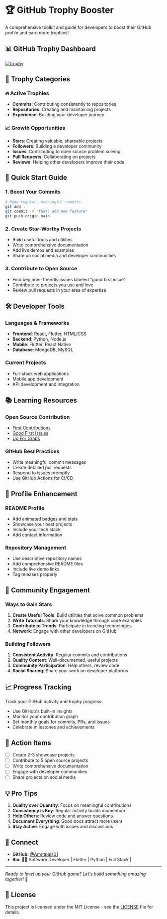 # 🏆 GitHub Trophy Booster

A comprehensive toolkit and guide for developers to boost their GitHub profile and earn more trophies!

## 📊 GitHub Trophy Dashboard

[![trophy](https://github-profile-trophy.vercel.app/?username=Amritpals01&theme=onedark&column=3&margin-w=15&margin-h=15)](https://github.com/ryo-ma/github-profile-trophy)

## 🎯 Trophy Categories

### 🔥 Active Trophies
- **Commits**: Contributing consistently to repositories
- **Repositories**: Creating and maintaining projects
- **Experience**: Building your developer journey

### 📈 Growth Opportunities
- **Stars**: Creating valuable, shareable projects
- **Followers**: Building a developer community
- **Issues**: Contributing to open source problem solving
- **Pull Requests**: Collaborating on projects
- **Reviews**: Helping other developers improve their code

## 🚀 Quick Start Guide

### 1. Boost Your Commits
```bash
# Make regular, meaningful commits
git add .
git commit -m "feat: add new feature"
git push origin main
```

### 2. Create Star-Worthy Projects
- Build useful tools and utilities
- Write comprehensive documentation
- Add live demos and examples
- Share on social media and developer communities

### 3. Contribute to Open Source
- Find beginner-friendly issues labeled "good first issue"
- Contribute to projects you use and love
- Review pull requests in your area of expertise

## 🛠️ Developer Tools

### Languages & Frameworks
- **Frontend**: React, Flutter, HTML/CSS
- **Backend**: Python, Node.js
- **Mobile**: Flutter, React Native
- **Database**: MongoDB, MySQL

### Current Projects
- Full-stack web applications
- Mobile app development
- API development and integration

## 📚 Learning Resources

### Open Source Contribution
- [First Contributions](https://github.com/firstcontributions/first-contributions)
- [Good First Issues](https://goodfirstissues.com/)
- [Up For Grabs](https://up-for-grabs.net/)

### GitHub Best Practices
- Write meaningful commit messages
- Create detailed pull requests
- Respond to issues promptly
- Use GitHub Actions for CI/CD

## 🎨 Profile Enhancement

### README Profile
- Add animated badges and stats
- Showcase your best projects
- Include your tech stack
- Add contact information

### Repository Management
- Use descriptive repository names
- Add comprehensive README files
- Include live demo links
- Tag releases properly

## 🌟 Community Engagement

### Ways to Gain Stars
1. **Create Useful Tools**: Build utilities that solve common problems
2. **Write Tutorials**: Share your knowledge through code examples
3. **Contribute to Trends**: Participate in trending technologies
4. **Network**: Engage with other developers on GitHub

### Building Followers
1. **Consistent Activity**: Regular commits and contributions
2. **Quality Content**: Well-documented, useful projects
3. **Community Participation**: Help others, review code
4. **Social Sharing**: Share your work on developer platforms

## 📈 Progress Tracking

Track your GitHub activity and trophy progress:
- Use GitHub's built-in insights
- Monitor your contribution graph
- Set monthly goals for commits, PRs, and issues
- Celebrate milestones and achievements

## 🎯 Action Items

- [ ] Create 2-3 showcase projects
- [ ] Contribute to 5 open source projects
- [ ] Write comprehensive documentation
- [ ] Engage with developer communities
- [ ] Share projects on social media

## 💡 Pro Tips

1. **Quality over Quantity**: Focus on meaningful contributions
2. **Consistency is Key**: Regular activity builds momentum
3. **Help Others**: Review code and answer questions
4. **Document Everything**: Good docs attract more users
5. **Stay Active**: Engage with issues and discussions

## 🔗 Connect

- **GitHub**: [@Amritpals01](https://github.com/Amritpals01)
- **Bio**: 👨‍💻 Software Developer | Flutter | Python | Full Stack |

---

*Ready to level up your GitHub game? Let's build something amazing together!* 🚀

## 📄 License

This project is licensed under the MIT License - see the [LICENSE](LICENSE) file for details.
